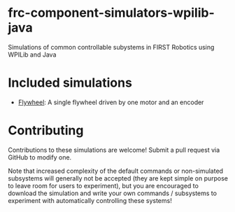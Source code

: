 # frc-component-simulators-wpilib-java
Simulations of common controllable subystems in FIRST Robotics using WPILib and Java

# Included simulations

* [Flywheel](flywheel/): A single flywheel driven by one motor and an encoder

# Contributing

Contributions to these simulations are welcome! Submit a pull request via GitHub to modify one.

Note that increased complexity of the default commands or non-simulated subsystems will generally not be accepted 
(they are kept simple on purpose to leave room for users to experiment), but you are encouraged to download the simulation
and write your own commands / subsystems to experiment with automatically controlling these systems!